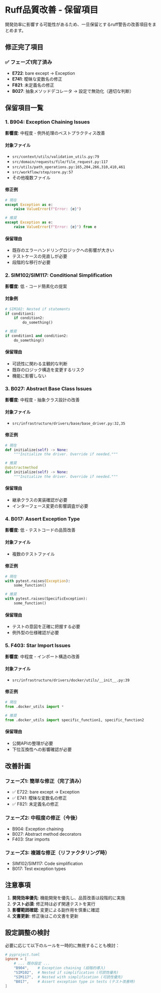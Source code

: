 # Ruff品質改善 - 保留項目

開発効率に影響する可能性があるため、一旦保留とするruff警告の改善項目をまとめます。

## 修正完了項目

### ✅ フェーズ1完了済み
- **E722**: bare except → Exception
- **E741**: 曖昧な変数名の修正
- **F821**: 未定義名の修正
- **B027**: 抽象メソッドデコレータ → 設定で無効化（適切な判断）

## 保留項目一覧

### 1. B904: Exception Chaining Issues
**影響度**: 中程度 - 例外処理のベストプラクティス改善

#### 対象ファイル
- `src/context/utils/validation_utils.py:79`
- `src/domain/requests/file/file_request.py:117`
- `src/utils/path_operations.py:165,204,266,310,410,461`
- `src/workflow/step/core.py:57`
- その他複数ファイル

#### 修正例
```python
# 現在
except Exception as e:
    raise ValueError(f"Error: {e}")

# 推奨
except Exception as e:
    raise ValueError(f"Error: {e}") from e
```

#### 保留理由
- 既存のエラーハンドリングロジックへの影響が大きい
- テストケースの見直しが必要
- 段階的な移行が必要

### 2. SIM102/SIM117: Conditional Simplification
**影響度**: 低 - コード簡素化の提案

#### 対象例
```python
# SIM102: Nested if statements
if condition1:
    if condition2:
        do_something()

# 推奨
if condition1 and condition2:
    do_something()
```

#### 保留理由
- 可読性に関わる主観的な判断
- 既存のロジック構造を変更するリスク
- 機能に影響しない

### 3. B027: Abstract Base Class Issues
**影響度**: 中程度 - 抽象クラス設計の改善

#### 対象ファイル
- `src/infrastructure/drivers/base/base_driver.py:32,35`

#### 修正例
```python
# 現在
def initialize(self) -> None:
    """Initialize the driver. Override if needed."""

# 推奨
@abstractmethod
def initialize(self) -> None:
    """Initialize the driver. Override if needed."""
```

#### 保留理由
- 継承クラスの実装確認が必要
- インターフェース変更の影響調査が必要

### 4. B017: Assert Exception Type
**影響度**: 低 - テストコードの品質改善

#### 対象ファイル
- 複数のテストファイル

#### 修正例
```python
# 現在
with pytest.raises(Exception):
    some_function()

# 推奨
with pytest.raises(SpecificException):
    some_function()
```

#### 保留理由
- テストの意図を正確に把握する必要
- 例外型の仕様確認が必要

### 5. F403: Star Import Issues
**影響度**: 中程度 - インポート構造の改善

#### 対象ファイル
- `src/infrastructure/drivers/docker/utils/__init__.py:39`

#### 修正例
```python
# 現在
from .docker_utils import *

# 推奨
from .docker_utils import specific_function1, specific_function2
```

#### 保留理由
- 公開APIの整理が必要
- 下位互換性への影響確認が必要

## 改善計画

### フェーズ1: 簡単な修正（完了済み）
- ✅ E722: bare except → Exception
- ✅ E741: 曖昧な変数名の修正
- ✅ F821: 未定義名の修正

### フェーズ2: 中程度の修正（今後）
- B904: Exception chaining
- B027: Abstract method decorators
- F403: Star imports

### フェーズ3: 複雑な修正（リファクタリング時）
- SIM102/SIM117: Code simplification
- B017: Test exception types

## 注意事項

1. **開発効率優先**: 機能開発を優先し、品質改善は段階的に実施
2. **テスト必須**: 修正時は必ず関連テストを実行
3. **影響範囲確認**: 変更による副作用を慎重に確認
4. **文書更新**: 修正後はこの文書を更新

## 設定調整の検討

必要に応じて以下のルールを一時的に無視することも検討：

```toml
# pyproject.toml
ignore = [
    # ... 既存設定 ...
    "B904",    # Exception chaining (段階的導入)
    "SIM102",  # Nested if simplification (可読性優先)
    "SIM117",  # Nested with simplification (可読性優先)
    "B017",    # Assert exception type in tests (テスト改善時)
]
```